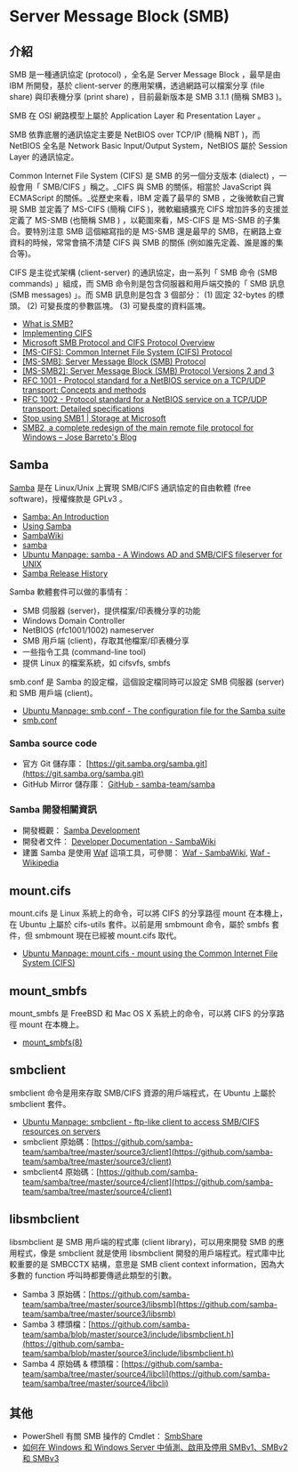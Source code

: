 # Server Message Block (SMB)

## 介紹

SMB 是一種通訊協定 (protocol) ，全名是  Server Message Block ，最早是由 IBM 所開發，基於 client-server 的應用架構，透過網路可以檔案分享 (file share) 與印表機分享 (print share) ，目前最新版本是 SMB 3.1.1 (簡稱 SMB3 )。

SMB 在 OSI 網路模型上屬於 Application Layer 和 Presentation Layer 。

SMB 依靠底層的通訊協定主要是 NetBIOS over TCP/IP (簡稱 NBT )，而 NetBIOS 全名是 Network Basic Input/Output System，NetBIOS 屬於 Session Layer 的通訊協定。

Common Internet File System (CIFS) 是 SMB 的另一個分支版本 (dialect) ，一般會用「 SMB/CIFS 」稱之。_CIFS 與 SMB 的關係，相當於 JavaScript 與 ECMAScript 的關係。_從歷史來看，IBM 定義了最早的 SMB ，之後微軟自己實現 SMB 並定義了 MS-CIFS (簡稱 CIFS )，微軟繼續擴充 CIFS 增加許多的支援並定義了 MS-SMB (也簡稱 SMB ) ，以範圍來看，MS-CIFS 是 MS-SMB 的子集合。要特別注意 SMB 這個縮寫指的是 MS-SMB 還是最早的 SMB，在網路上查資料的時候，常常會搞不清楚 CIFS 與 SMB 的關係 (例如誰先定義、誰是誰的集合等)。

CIFS 是主從式架構 (client-server) 的通訊協定，由一系列「 SMB 命令 (SMB commands) 」組成，而 SMB 命令則是包含伺服器和用戶端交換的「 SMB 訊息 (SMB messages) 」。而 SMB 訊息則是包含 3 個部分： (1) 固定 32-bytes 的標頭。 (2) 可變長度的參數區塊。 (3) 可變長度的資料區塊。

* [What is SMB?](https://www.samba.org/cifs/docs/what-is-smb.html)
* [Implementing CIFS](http://www.ubiqx.org/cifs/)
* [Microsoft SMB Protocol and CIFS Protocol Overview](https://msdn.microsoft.com/en-us/library/windows/desktop/aa365233(v=vs.85).aspx)
* [[MS-CIFS]: Common Internet File System (CIFS) Protocol](https://msdn.microsoft.com/en-us/library/ee442092.aspx)
* [[MS-SMB]: Server Message Block (SMB) Protocol](https://msdn.microsoft.com/en-us/library/cc246231.aspx)
* [[MS-SMB2]: Server Message Block (SMB) Protocol Versions 2 and 3](https://msdn.microsoft.com/en-us/library/cc246482.aspx)
* [RFC 1001 - Protocol standard for a NetBIOS service on a TCP/UDP transport: Concepts and methods](https://tools.ietf.org/html/rfc1001)
* [RFC 1002 - Protocol standard for a NetBIOS service on a TCP/UDP transport: Detailed specifications](https://tools.ietf.org/html/rfc1002)
* [Stop using SMB1 | Storage at Microsoft](https://blogs.technet.microsoft.com/filecab/2016/09/16/stop-using-smb1/)
* [SMB2, a complete redesign of the main remote file protocol for Windows &#8211; Jose Barreto&#039;s Blog](https://blogs.technet.microsoft.com/josebda/2008/12/09/smb2-a-complete-redesign-of-the-main-remote-file-protocol-for-windows/)

## Samba

[Samba](https://www.samba.org/) 是在 Linux/Unix 上實現 SMB/CIFS 通訊協定的自由軟體 (free software)，授權條款是 GPLv3 。

* [Samba: An Introduction](https://www.samba.org/samba/docs/SambaIntro.html)
* [Using Samba](http://www.oreilly.com/openbook/samba/book/index.html)
* [SambaWiki](https://wiki.samba.org/index.php/Main_Page)
* [samba](https://www.samba.org/samba/docs/current/man-html/samba.7.html)
* [Ubuntu Manpage: samba - A Windows AD and SMB/CIFS fileserver for UNIX](http://manpages.ubuntu.com/manpages/xenial/man7/samba.7.html)
* [Samba Release History](https://www.samba.org/samba/history/)

Samba 軟體套件可以做的事情有：

* SMB 伺服器 (server)，提供檔案/印表機分享的功能
* Windows Domain Controller
* NetBIOS (rfc1001/1002) nameserver
* SMB 用戶端 (client)，存取其他檔案/印表機分享
* 一些指令工具 (command-line tool)
* 提供 Linux 的檔案系統，如 cifsvfs, smbfs

smb.conf 是 Samba 的設定檔，這個設定檔同時可以設定 SMB 伺服器 (server) 和 SMB 用戶端 (client)。

* [Ubuntu Manpage: smb.conf - The configuration file for the Samba suite](http://manpages.ubuntu.com/manpages/xenial/man5/smb.conf.5.html)
* [smb.conf](https://www.samba.org/samba/docs/current/man-html/smb.conf.5.html)

### Samba source code

* 官方 Git 儲存庫： [https://git.samba.org/samba.git](https://git.samba.org/samba.git)
* GitHub Mirror 儲存庫： [GitHub - samba-team/samba](https://github.com/samba-team/samba)

### Samba 開發相關資訊

* 開發概觀： [Samba Development](https://www.samba.org/samba/devel/)
* 開發者文件： [Developer Documentation - SambaWiki](https://wiki.samba.org/index.php/Developer_Documentation)
* 建置 Samba 是使用 [Waf](https://waf.io/) 這項工具，可參閱： [Waf - SambaWiki](https://wiki.samba.org/index.php/Waf), [Waf - Wikipedia](https://en.wikipedia.org/wiki/Waf)

## mount.cifs

mount.cifs 是 Linux 系統上的命令，可以將 CIFS 的分享路徑 mount 在本機上，在 Ubuntu 上屬於 cifs-utils 套件。以前是用 smbmount 命令，屬於 smbfs 套件，但 smbmount 現在已經被 mount.cifs 取代。

* [Ubuntu Manpage: mount.cifs - mount using the Common Internet File System (CIFS)](http://manpages.ubuntu.com/manpages/xenial/man8/mount.cifs.8.html)

## mount_smbfs

mount_smbfs 是 FreeBSD 和 Mac OS X 系統上的命令，可以將 CIFS 的分享路徑 mount 在本機上。

* [mount_smbfs(8)](https://www.freebsd.org/cgi/man.cgi?mount_smbfs(8))

## smbclient

smbclient 命令是用來存取 SMB/CIFS 資源的用戶端程式，在 Ubuntu 上屬於 smbclient 套件。

* [Ubuntu Manpage: smbclient - ftp-like client to access SMB/CIFS resources on servers](http://manpages.ubuntu.com/manpages/xenial/en/man1/smbclient.1.html)
* smbclient 原始碼：[https://github.com/samba-team/samba/tree/master/source3/client](https://github.com/samba-team/samba/tree/master/source3/client)
* smbclient4 原始碼：[https://github.com/samba-team/samba/tree/master/source4/client](https://github.com/samba-team/samba/tree/master/source4/client)

## libsmbclient

libsmbclient 是 SMB 用戶端的程式庫 (client library)，可以用來開發 SMB 的應用程式，像是 smbclient 就是使用 libsmbclient 開發的用戶端程式。程式庫中比較重要的是 SMBCCTX 結構，意思是 SMB client context information，因為大多數的 function 呼叫時都要傳遞此類型的引數。

* Samba 3 原始碼：[https://github.com/samba-team/samba/tree/master/source3/libsmb](https://github.com/samba-team/samba/tree/master/source3/libsmb)
* Samba 3 標頭檔：[https://github.com/samba-team/samba/blob/master/source3/include/libsmbclient.h](https://github.com/samba-team/samba/blob/master/source3/include/libsmbclient.h)
* Samba 4 原始碼 & 標頭檔：[https://github.com/samba-team/samba/tree/master/source4/libcli](https://github.com/samba-team/samba/tree/master/source4/libcli)

## 其他

* PowerShell 有關 SMB 操作的 Cmdlet： [SmbShare](https://docs.microsoft.com/en-us/powershell/module/smbshare/?view=win10-ps)
* [如何在 Windows 和 Windows Server 中偵測、啟用及停用 SMBv1、SMBv2 和 SMBv3](https://support.microsoft.com/zh-tw/help/2696547/how-to-detect-enable-and-disable-smbv1-smbv2-and-smbv3-in-windows-and)
